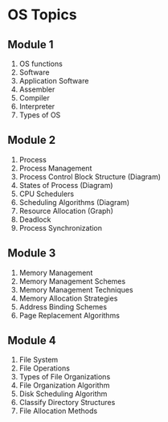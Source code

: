 # OS Topics

## Module 1
1. OS functions
2. Software
3. Application Software
4. Assembler
5. Compiler
6. Interpreter
7. Types of OS

## Module 2
1. Process
2. Process Management
3. Process Control Block Structure (Diagram)
4. States of Process (Diagram)
5. CPU Schedulers
6. Scheduling Algorithms (Diagram)
7. Resource Allocation (Graph)
8. Deadlock
9. Process Synchronization

## Module 3
1. Memory Management
2. Memory Management Schemes
3. Memory Management Techniques
4. Memory Allocation Strategies
5. Address Binding Schemes
6. Page Replacement Algorithms

## Module 4
1. File System
2. File Operations
3. Types of File Organizations
4. File Organization Algorithm
5. Disk Scheduling Algorithm
6. Classify Directory Structures
7. File Allocation Methods

